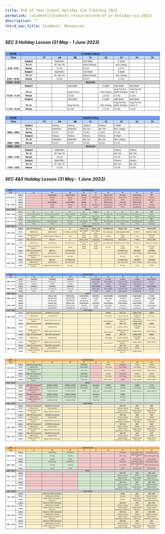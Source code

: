 ```yaml
---
title: End of Year School Holiday CCA Training 2023
permalink: /students/students-resources/end-of-yr-holiday-cca-2023/
description: ""
third_nav_title: Students' Resources
---
```

##### SEC 3 Holiday Lesson (31 May - 1 June 2023)

![](/images/2023_june_hol_lesson_sec3_wed.jpg)

![](/images/2023_june_hol_lesson_sec3_thu.jpg)

##### SEC 4&5 Holiday Lesson (31 May - 1 June 2023)

![](/images/2023_june_hol_lesson_sec4_wed.jpg)

![](/images/2023_june_hol_lesson_sec4_thu.jpg)

![](/images/2023_june_hol_lesson_sec4_mon.jpg)

![](/images/2023_june_hol_lesson_sec4_tue.jpg)